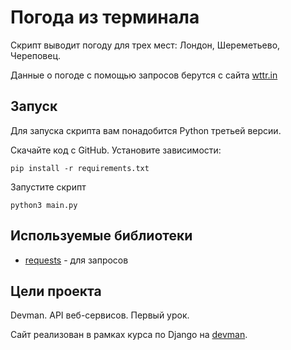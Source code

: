 # Погода из терминала
Скрипт выводит погоду для трех мест: Лондон, Шереметьево, Череповец.

Данные о погоде с помощью запросов берутся с сайта [wttr.in](https://wttr.in)

## Запуск

Для запуска скрипта вам понадобится Python третьей версии.

Скачайте код с GitHub. Установите зависимости:

`pip install -r requirements.txt`

Запустите скрипт

`python3 main.py`

## Используемые библиотеки

* [requests](https://pypi.org/project/requests/) - для запросов


## Цели проекта

Devman. API веб-сервисов. Первый урок.

Сайт реализован в рамках курса по Django на [devman](https://dvmn.org/modules/).
